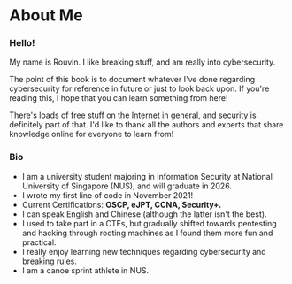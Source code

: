 # About Me

### Hello!

My name is Rouvin. I like breaking stuff, and am really into cybersecurity.&#x20;

The point of this book is to document whatever I've done regarding cybersecurity for reference in future or just to look back upon. If you're reading this, I hope that you can learn something from here!&#x20;

There's loads of free stuff on the Internet in general, and security is definitely part of that. I'd like to thank all the authors and experts that share knowledge online for everyone to learn from!

### Bio

* I am a university student majoring in Information Security at National University of Singapore (NUS), and will graduate in 2026.
* I wrote my first line of code in November 2021!&#x20;
* Current Certifications: **OSCP, eJPT, CCNA, Security+.**&#x20;
* I can speak English and Chinese (although the latter isn't the best).
* I used to take part in a CTFs, but gradually shifted towards pentesting and hacking through rooting machines as I found them more fun and practical.&#x20;
* I really enjoy learning new techniques regarding cybersecurity and breaking rules.&#x20;
* I am a canoe sprint athlete in NUS.&#x20;
